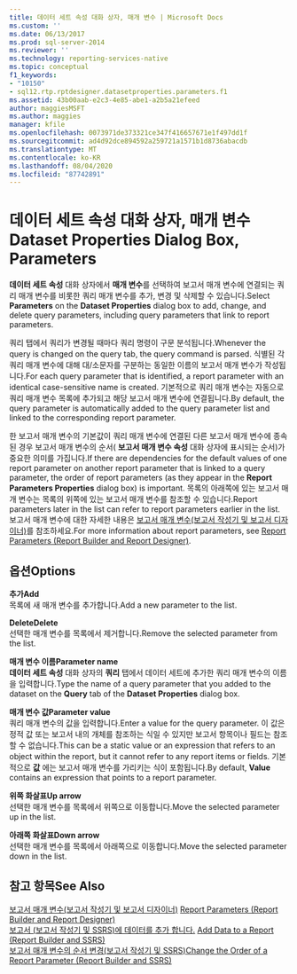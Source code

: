 ```yaml
---
title: 데이터 세트 속성 대화 상자, 매개 변수 | Microsoft Docs
ms.custom: ''
ms.date: 06/13/2017
ms.prod: sql-server-2014
ms.reviewer: ''
ms.technology: reporting-services-native
ms.topic: conceptual
f1_keywords:
- "10150"
- sql12.rtp.rptdesigner.datasetproperties.parameters.f1
ms.assetid: 43b00aab-e2c3-4e85-abe1-a2b5a21efeed
author: maggiesMSFT
ms.author: maggies
manager: kfile
ms.openlocfilehash: 0073971de373321ce347f416657671e1f497dd1f
ms.sourcegitcommit: ad4d92dce894592a259721a1571b1d8736abacdb
ms.translationtype: MT
ms.contentlocale: ko-KR
ms.lasthandoff: 08/04/2020
ms.locfileid: "87742891"
---
```

# <a name="dataset-properties-dialog-box-parameters"></a><span data-ttu-id="93765-102">데이터 세트 속성 대화 상자, 매개 변수</span><span class="sxs-lookup"><span data-stu-id="93765-102">Dataset Properties Dialog Box, Parameters</span></span>
  <span data-ttu-id="93765-103">**데이터 세트 속성** 대화 상자에서 **매개 변수**를 선택하여 보고서 매개 변수에 연결되는 쿼리 매개 변수를 비롯한 쿼리 매개 변수를 추가, 변경 및 삭제할 수 있습니다.</span><span class="sxs-lookup"><span data-stu-id="93765-103">Select **Parameters** on the **Dataset Properties** dialog box to add, change, and delete query parameters, including query parameters that link to report parameters.</span></span>  
  
 <span data-ttu-id="93765-104">쿼리 탭에서 쿼리가 변경될 때마다 쿼리 명령이 구문 분석됩니다.</span><span class="sxs-lookup"><span data-stu-id="93765-104">Whenever the query is changed on the query tab, the query command is parsed.</span></span> <span data-ttu-id="93765-105">식별된 각 쿼리 매개 변수에 대해 대/소문자를 구분하는 동일한 이름의 보고서 매개 변수가 작성됩니다.</span><span class="sxs-lookup"><span data-stu-id="93765-105">For each query parameter that is identified, a report parameter with an identical case-sensitive name is created.</span></span> <span data-ttu-id="93765-106">기본적으로 쿼리 매개 변수는 자동으로 쿼리 매개 변수 목록에 추가되고 해당 보고서 매개 변수에 연결됩니다.</span><span class="sxs-lookup"><span data-stu-id="93765-106">By default, the query parameter is automatically added to the query parameter list and linked to the corresponding report parameter.</span></span>  
  
 <span data-ttu-id="93765-107">한 보고서 매개 변수의 기본값이 쿼리 매개 변수에 연결된 다른 보고서 매개 변수에 종속된 경우 보고서 매개 변수의 순서( **보고서 매개 변수 속성** 대화 상자에 표시되는 순서)가 중요한 의미를 가집니다.</span><span class="sxs-lookup"><span data-stu-id="93765-107">If there are dependencies for the default values of one report parameter on another report parameter that is linked to a query parameter, the order of report parameters (as they appear in the **Report Parameters Properties** dialog box) is important.</span></span> <span data-ttu-id="93765-108">목록의 아래쪽에 있는 보고서 매개 변수는 목록의 위쪽에 있는 보고서 매개 변수를 참조할 수 있습니다.</span><span class="sxs-lookup"><span data-stu-id="93765-108">Report parameters later in the list can refer to report parameters earlier in the list.</span></span> <span data-ttu-id="93765-109">보고서 매개 변수에 대한 자세한 내용은 [보고서 매개 변수&#40;보고서 작성기 및 보고서 디자이너&#41;](../report-design/report-parameters-report-builder-and-report-designer.md)를 참조하세요.</span><span class="sxs-lookup"><span data-stu-id="93765-109">For more information about report parameters, see [Report Parameters &#40;Report Builder and Report Designer&#41;](../report-design/report-parameters-report-builder-and-report-designer.md).</span></span>  
  
## <a name="options"></a><span data-ttu-id="93765-110">옵션</span><span class="sxs-lookup"><span data-stu-id="93765-110">Options</span></span>  
 <span data-ttu-id="93765-111">**추가**</span><span class="sxs-lookup"><span data-stu-id="93765-111">**Add**</span></span>  
 <span data-ttu-id="93765-112">목록에 새 매개 변수를 추가합니다.</span><span class="sxs-lookup"><span data-stu-id="93765-112">Add a new parameter to the list.</span></span>  
  
 <span data-ttu-id="93765-113">**Delete**</span><span class="sxs-lookup"><span data-stu-id="93765-113">**Delete**</span></span>  
 <span data-ttu-id="93765-114">선택한 매개 변수를 목록에서 제거합니다.</span><span class="sxs-lookup"><span data-stu-id="93765-114">Remove the selected parameter from the list.</span></span>  
  
 <span data-ttu-id="93765-115">**매개 변수 이름**</span><span class="sxs-lookup"><span data-stu-id="93765-115">**Parameter name**</span></span>  
 <span data-ttu-id="93765-116">**데이터 세트 속성** 대화 상자의 **쿼리** 탭에서 데이터 세트에 추가한 쿼리 매개 변수의 이름을 입력합니다.</span><span class="sxs-lookup"><span data-stu-id="93765-116">Type the name of a query parameter that you added to the dataset on the **Query** tab of the **Dataset Properties** dialog box.</span></span>  
  
 <span data-ttu-id="93765-117">**매개 변수 값**</span><span class="sxs-lookup"><span data-stu-id="93765-117">**Parameter value**</span></span>  
 <span data-ttu-id="93765-118">쿼리 매개 변수의 값을 입력합니다.</span><span class="sxs-lookup"><span data-stu-id="93765-118">Enter a value for the query parameter.</span></span> <span data-ttu-id="93765-119">이 값은 정적 값 또는 보고서 내의 개체를 참조하는 식일 수 있지만 보고서 항목이나 필드는 참조할 수 없습니다.</span><span class="sxs-lookup"><span data-stu-id="93765-119">This can be a static value or an expression that refers to an object within the report, but it cannot refer to any report items or fields.</span></span> <span data-ttu-id="93765-120">기본적으로 **값** 에는 보고서 매개 변수를 가리키는 식이 포함됩니다.</span><span class="sxs-lookup"><span data-stu-id="93765-120">By default, **Value** contains an expression that points to a report parameter.</span></span>  
  
 <span data-ttu-id="93765-121">**위쪽 화살표**</span><span class="sxs-lookup"><span data-stu-id="93765-121">**Up arrow**</span></span>  
 <span data-ttu-id="93765-122">선택한 매개 변수를 목록에서 위쪽으로 이동합니다.</span><span class="sxs-lookup"><span data-stu-id="93765-122">Move the selected parameter up in the list.</span></span>  
  
 <span data-ttu-id="93765-123">**아래쪽 화살표**</span><span class="sxs-lookup"><span data-stu-id="93765-123">**Down arrow**</span></span>  
 <span data-ttu-id="93765-124">선택한 매개 변수를 목록에서 아래쪽으로 이동합니다.</span><span class="sxs-lookup"><span data-stu-id="93765-124">Move the selected parameter down in the list.</span></span>  
  
## <a name="see-also"></a><span data-ttu-id="93765-125">참고 항목</span><span class="sxs-lookup"><span data-stu-id="93765-125">See Also</span></span>  
 <span data-ttu-id="93765-126">[보고서 매개 변수&#40;보고서 작성기 및 보고서 디자이너&#41;](../report-design/report-parameters-report-builder-and-report-designer.md) </span><span class="sxs-lookup"><span data-stu-id="93765-126">[Report Parameters &#40;Report Builder and Report Designer&#41;](../report-design/report-parameters-report-builder-and-report-designer.md) </span></span>  
 <span data-ttu-id="93765-127">[보고서 &#40;보고서 작성기 및 SSRS&#41;에 데이터를 추가 합니다.](report-datasets-ssrs.md) </span><span class="sxs-lookup"><span data-stu-id="93765-127">[Add Data to a Report &#40;Report Builder and SSRS&#41;](report-datasets-ssrs.md) </span></span>  
 [<span data-ttu-id="93765-128">보고서 매개 변수의 순서 변경&#40;보고서 작성기 및 SSRS&#41;</span><span class="sxs-lookup"><span data-stu-id="93765-128">Change the Order of a Report Parameter &#40;Report Builder and SSRS&#41;</span></span>](../report-design/change-the-order-of-a-report-parameter-report-builder-and-ssrs.md)  
  
  
